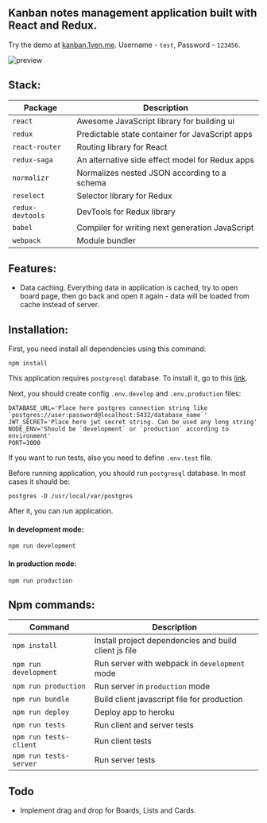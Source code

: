 ## Kanban notes management application built with React and Redux.
Try the demo at [kanban.1ven.me](http://kanban.1ven.me). Username - `test`, Password - `123456`.  

![preview](https://cloud.githubusercontent.com/assets/12725024/17170795/5a92aef0-53f6-11e6-84a2-7af742e60774.png)
## Stack:
| Package | Description |
| --- | --- |
| `react` | Awesome JavaScript library for building ui
| `redux` | Predictable state container for JavaScript apps
| `react-router` | Routing library for React
| `redux-saga` | An alternative side effect model for Redux apps
| `normalizr` | Normalizes nested JSON according to a schema
| `reselect` | Selector library for Redux
| `redux-devtools` | DevTools for Redux library
| `babel` | Compiler for writing next generation JavaScript
| `webpack` | Module bundler
## Features:
- Data caching. Everything data in application is cached, try to open board page, then go back and open it again - data will be loaded from cache instead of server.

## Installation:
First, you need install all dependencies using this command:
```
npm install
```  
This application requires `postgresql` database. To install it, go to this [link](https://www.postgresql.org/download/).  

Next, you should create config `.env.develop` and `.env.production` files:
```
DATABASE_URL='Place here postgres connection string like `postgres://user:password@localhost:5432/database_name`'
JWT_SECRET='Place here jwt secret string. Can be used any long string'
NODE_ENV='Should be `development` or `production` according to environment'
PORT=3000
```
If you want to run tests, also you need to define `.env.test` file.  

Before running application, you should run `postgresql` database. In most cases it should be:
```
postgres -D /usr/local/var/postgres
```
After it, you can run application.  

#### In development mode:
```
npm run development
```
#### In production mode:
```
npm run production
```
## Npm commands:
| Command | Description |
| --- | --- |
| `npm install` | Install project dependencies and build client js file |
| `npm run development` | Run server with webpack in `development` mode |
| `npm run production` | Run server in `production` mode |
| `npm run bundle` | Build client javascript file for production |
| `npm run deploy` | Deploy app to heroku |
| `npm run tests` | Run client and server tests |
| `npm run tests-client` | Run client tests |
| `npm run tests-server` | Run server tests |
## Todo
- Implement drag and drop for Boards, Lists and Cards.
